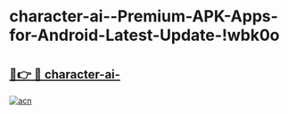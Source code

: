 # character-ai--Premium-APK-Apps-for-Android-Latest-Update-!wbk0o

# <h2><a href="https://aegar1.esa.edu.pl?title=character-ai-&ref=wbk0o">🔗👉 🔴 character-ai-</a></h2>

[![acn](https://github.com/user-attachments/assets/0f9c940e-d8b0-45ae-aac7-cd30a18b3e1c)](https://aegar1.esa.edu.pl?title=character-ai-&ref=wbk0o)

